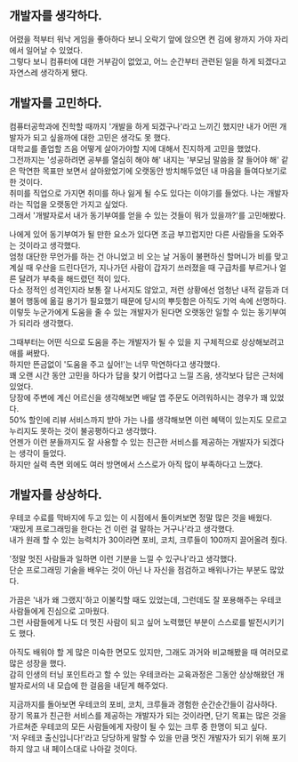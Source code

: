 ## 개발자를 생각하다.

어렸을 적부터 워낙 게임을 좋아하다 보니 오락기 앞에 앉으면 켠 김에 왕까지 가야 자리에서 일어날 수 있었다.  
그렇다 보니 컴퓨터에 대한 거부감이 없었고, 어느 순간부터 관련된 일을 하게 되겠다고 자연스레 생각하게 됐다.  

## 개발자를 고민하다.


컴퓨터공학과에 진학할 때까지 '개발을 하게 되겠구나'라고 느끼긴 했지만 내가 어떤 개발자가 되고 싶을까에 대한 고민은 생각도 못 했다.  
대학교를 졸업할 즈음 어떻게 살아가야할 지에 대해서 진지하게 고민을 했었다.  
그전까지는 '성공하려면 공부를 열심히 해야 해' 내지는 '부모님 말씀을 잘 들어야 해' 같은 막연한 목표만 보면서 살아왔었기에 오랫동안 방치해두었던 내 마음을 들여다보기로 한 것이다.  
취미를 직업으로 가지면 취미를 하나 잃게 될 수도 있다는 이야기를 들었다. 나는 개발자라는 직업을 오랫동안 가지고 싶었다.  
그래서 '개발자로서 내가 동기부여를 얻을 수 있는 것들이 뭐가 있을까?'를 고민해봤다.  

나에게 있어 동기부여가 될 만한 요소가 있다면 조금 부끄럽지만 다른 사람들을 도와주는 것이라고 생각했다.  
엄청 대단한 무언가를 하는 건 아니었고 비 오는 날 거동이 불편하신 할머니가 비를 맞고 계실 때 우산을 드린다던가, 지나가던 사람이 갑자기 쓰러졌을 때 구급차를 부르거나 얼른 달려가 부축을 해드렸던 적이 있다.  
다소 정적인 성격인지라 보통 잘 나서지도 않았고, 저런 상황에선 엄청난 내적 갈등과 더불어 행동에 옮길 용기가 필요했기 때문에 당시의 뿌듯함은 아직도 기억 속에 선명하다.  
이렇듯 누군가에게 도움을 줄 수 있는 개발자가 된다면 오랫동안 일할 수 있는 동기부여가 되리라 생각했다.  

그때부터는 어떤 식으로 도움을 주는 개발자가 될 수 있을 지 구체적으로 상상해보려고 애를 써봤다.  
하지만 뜬금없이 '도움을 주고 싶어!'는 너무 막연하다고 생각했다.  
꽤 오랜 시간 동안 고민을 하다가 답을 찾기 어렵다고 느낄 즈음, 생각보다 답은 근처에 있었다.  
당장에 주변에 계신 어르신을 생각해보면 배달 앱 주문도 어려워하시는 경우가 꽤 있었다.  
50% 할인에 리뷰 서비스까지 받아 가는 나를 생각해보면 이런 혜택이 있는지도 모르고 누리지도 못하는 것이 불공평하다고 생각했다.  
언젠가 이런 분들까지도 잘 사용할 수 있는 친근한 서비스를 제공하는 개발자가 되겠다는 생각이 들었다.  
하지만 실력 측면 외에도 여러 방면에서 스스로가 아직 많이 부족하다고 느꼈다.  

## 개발자를 상상하다.

우테코 수료를 막바지에 두고 있는 이 시점에서 돌이켜보면 정말 많은 것을 배웠다.  
'재밌게 프로그래밍을 한다는 건 이런 걸 말하는 거구나'라고 생각했다.  
내가 원래 할 수 있는 능력치가 30이라면 포비, 코치, 크루들이 100까지 끌어올려 줬다.  
  
'정말 멋진 사람들과 일하면 이런 기분을 느낄 수 있구나'라고 생각했다.  
단순 프로그래밍 기술을 배우는 것이 아닌 나 자신을 점검하고 배워나가는 부분도 많았다.  
  
가끔은 '내가 왜 그랬지'하고 이불킥할 때도 있었는데, 그런데도 잘 포용해주는 우테코 사람들에게 진심으로 고마웠다.  
그런 사람들에게 나도 더 멋진 사람이 되고 싶어 노력했던 부분이 스스로를 발전시키기도 했다.  
  
아직도 배워야 할 게 많은 미숙한 면모도 있지만, 그래도 과거와 비교해봤을 때 여러모로 많은 성장을 했다.  
감히 인생의 터닝 포인트라고 할 수 있는 우테코라는 교육과정은 그동안 상상해왔던 개발자로서의 내 모습에 한 걸음을 내딛게 해주었다.  
  
지금까지를 돌아보면 우테코의 포비, 코치, 크루들과 경험한 순간순간들이 감사하다.  
장기 목표가 친근한 서비스를 제공하는 개발자가 되는 것이라면,
단기 목표는 많은 것을 가르쳐준 우테코의 모든 사람들에게 자랑이 될 수 있는 크루 중 한명이 되고 싶다.  
'저 우테코 출신입니다!'라고 당당하게 말할 수 있을 만큼 멋진 개발자가 되기 위해 포기하지 않고 내 페이스대로 나아갈 것이다.  
